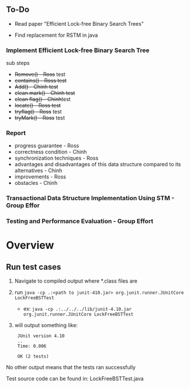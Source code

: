 ## To-Do

* Read paper "Efficient Lock-free Binary Search Trees"

* Find replacement for RSTM in java

### Implement Efficient Lock-free Binary Search Tree

sub steps
  * ~~Remove() - Ross~~ test 
  * ~~contains() - Ross test~~
  * ~~Add() - Chinh test~~
  * ~~clean mark() - Chinh test~~
  * ~~clean flag() - Chinh~~test
  * ~~locate() - Ross test~~
  * ~~tryflag() - Ross~~ test
  * ~~tryMark() - Ross~~ test

### Report

  * progress  guarantee - Ross
  * correctness condition - Chinh
  * synchronization  techniques - Ross
  * advantages and disadvantages of this data structure compared to its alternatives - Chinh
  * improvements - Ross
  * obstacles - Chinh

### Transactional Data Structure Implementation Using STM - Group Effor

### Testing and Performance Evaluation - Group Effort

# Overview 

## Run test cases 

1) Navigate to compiled output where *.class files are 
2) run `java -cp .:<path to junit-410.jar> org.junit.runner.JUnitCore LockFreeBSTTest`
    * ex: `java -cp .:../../../lib/junit-4.10.jar org.junit.runner.JUnitCore LockFreeBSTTest`
3) will output something like: 

        JUnit version 4.10
        ..
        Time: 0.006
        
        OK (2 tests)

        
No other output means that the tests ran successfully

Test source code can be found in: LockFreeBSTTest.java